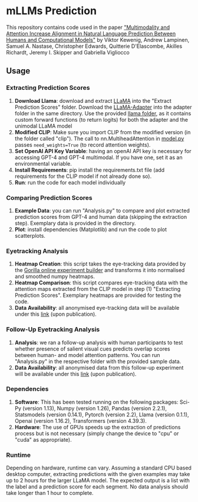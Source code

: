 # mLLMs Prediction

This repository contains code used in the paper ["Multimodality and Attention Increase Alignment in Natural Language Prediction Between Humans and Computational Models"](https://arxiv.org/abs/2308.06035#:~:text=Humans%20are%20known%20to%20use,to%20assign%20next%2Dword%20probabilities.) by Viktor Kewenig, Andrew Lampinen, Samuel A. Nastase, Christopher Edwards, Quitterie D'Elascombe, Akilles Richardt, Jeremy I. Skipper and Gabriella Vigliocco

## Usage

### Extracting Prediction Scores
1. **Download Llama**: download and extract [LLaMA](https://huggingface.co/huggyllama/llama-7b) into the "Extract Prediction Scores" folder. Download the [LLaMA-Adapter](https://github.com/OpenGVLab/LLaMA-Adapter/tree/main/llama_adapter_v2_multimodal7b) into the adapter folder in the same directory. Use the provided [llama folder](https://github.com/ViktorKewenig/mLLMs_Prediction/tree/main/Extract_PredictionScores/adapter/llama), as it contains custom forward functions (to return logits) for both the adapter and the unimodal LLaMA model
2. **Modified CLIP**: Make sure you import CLIP from the modified version (in the folder called "clip"). The call to nn.MultiheadAttention in [model.py](https://github.com/openai/CLIP/blob/main/clip/model.py) passes `need_weights=True` (to record attention weights). 
3. **Set OpenAI API Key Variable**: having an openAI API key is necessary for accessing GPT-4 and GPT-4 multimodal. If you have one, set it as an environmental variable.
4. **Install Requirements**: pip install the requirements.txt file (add requirements for the CLIP model if not already done so). 
5. **Run**: run the code for each model individually

### Comparing Prediction Scores
1. **Example Data**: you can run "Analysis.py" to compare and plot extracted prediction scores from GPT-4 and human data (skipping the extraction step). Exemplary data is provided in the directory.
2. **Plot**: install dependencies (Matplotlib) and run the code to plot scatterplots. 

### Eyetracking Analysis
1. **Heatmap Creation**: this script takes the eye-tracking data provided by the [Gorilla online experiment builder](https://gorilla.sc) and transforms it into normalised and smoothed numpy heatmaps.
2. **Heatmap Comparison**: this script compares eye-tracking data with the attention maps extracted from the CLIP model in step (1) "Extracting Prediction Scores". Exemplary heatmaps are provided for testing the code. 
3. **Data Availability**: all anonymised eye-tracking data will be available under this [link](https://osf.io/6whzq/?view_only=162085f95bab42b5a57b34b386143ba8) (upon publication).

### Follow-Up Eyetracking Analysis
1. **Analysis**: we ran a follow-up analysis with human participants to test whether presence of salient visual cues predicts overlap scores between human- and model attention patterns. You can run "Analysis.py" in the respective folder with the provided sample data.
2. **Data Availability**: all anonymised data from this follow-up experiment will be available under this [link](https://osf.io/6whzq/?view_only=162085f95bab42b5a57b34b386143ba8) (upon publication).

### Dependencies
1. **Software**: This has been tested running on the following packages: Sci-Py (version 1.13), Numpy (version 1.26), Pandas (version 2.2.1), Statsmodels (version 0.14.1), Pytorch (version 2.2), Llama (version 0.1.1), Openai (version 1.16.2), Transformers (version 4.39.3).
2. **Hardware**: The use of GPUs speeds up the extraction of predictions process but is not necessary (simply change the device to "cpu" or "cuda" as appropriate).

### Runtime
Depending on hardware, runtime can vary. Assuming a standard CPU based desktop computer, extracting predictions with the given examples may take up to 2 hours for the larger LLaMA model. The expected output is a list with the label and a prediction score for each segment. 
No data analysis should take longer than 1 hour to complete. 
